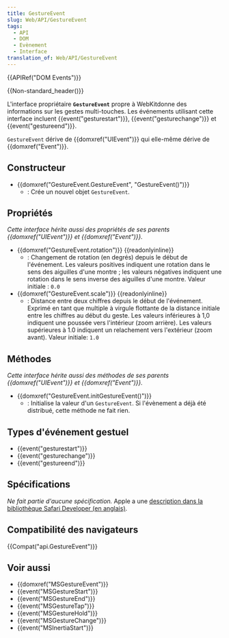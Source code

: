 ```yaml
---
title: GestureEvent
slug: Web/API/GestureEvent
tags:
  - API
  - DOM
  - Evènement
  - Interface
translation_of: Web/API/GestureEvent
---
```

{{APIRef("DOM Events")}}

{{Non-standard_header()}}

L'interface propriétaire **`GestureEvent`** propre à WebKitdonne des informations sur les gestes multi-touches. Les événements utilisant cette interface incluent {{event("gesturestart")}}, {{event("gesturechange")}} et {{event("gestureend")}}.

`GestureEvent` dérive de {{domxref("UIEvent")}} qui elle-même dérive de {{domxref("Event")}}.

## Constructeur

- {{domxref("GestureEvent.GestureEvent", "GestureEvent()")}}
  - : Crée un nouvel objet `GestureEvent`.

## Propriétés

_Cette interface hérite aussi des propriétés de ses parents {{domxref("UIEvent")}} et {{domxref("Event")}}._

- {{domxref("GestureEvent.rotation")}} {{readonlyinline}}
  - : Changement de rotation (en degrés) depuis le début de l'événement. Les valeurs positives indiquent une rotation dans le sens des aiguilles d'une montre ; les valeurs négatives indiquent une rotation dans le sens inverse des aiguilles d'une montre. Valeur initiale : `0.0`
- {{domxref("GestureEvent.scale")}} {{readonlyinline}}
  - : Distance entre deux chiffres depuis le début de l'événement. Exprimé en tant que multiple à virgule flottante de la distance initiale entre les chiffres au début du geste. Les valeurs inférieures à 1,0 indiquent une poussée vers l'intérieur (zoom arrière). Les valeurs supérieures à 1.0 indiquent un relachement vers l'extérieur (zoom avant). Valeur initiale: `1.0`

## Méthodes

_Cette interface hérite aussi des méthodes de ses parents {{domxref("UIEvent")}} et {{domxref("Event")}}._

- {{domxref("GestureEvent.initGestureEvent()")}}
  - : Initialise la valeur d'un `GestureEvent`. Si l'évènement a déjà été distribué, cette méthode ne fait rien.

## Types d'événement gestuel

- {{event("gesturestart")}}
- {{event("gesturechange")}}
- {{event("gestureend")}}

## Spécifications

_Ne fait partie d'aucune spécification._ Apple a une [description dans la bibliothèque Safari Developer (en anglais)](https://developer.apple.com/documentation/webkitjs/gestureevent).

## Compatibilité des navigateurs

{{Compat("api.GestureEvent")}}

## Voir aussi

- {{domxref("MSGestureEvent")}}
- {{event("MSGestureStart")}}
- {{event("MSGestureEnd")}}
- {{event("MSGestureTap")}}
- {{event("MSGestureHold")}}
- {{event("MSGestureChange")}}
- {{event("MSInertiaStart")}}
